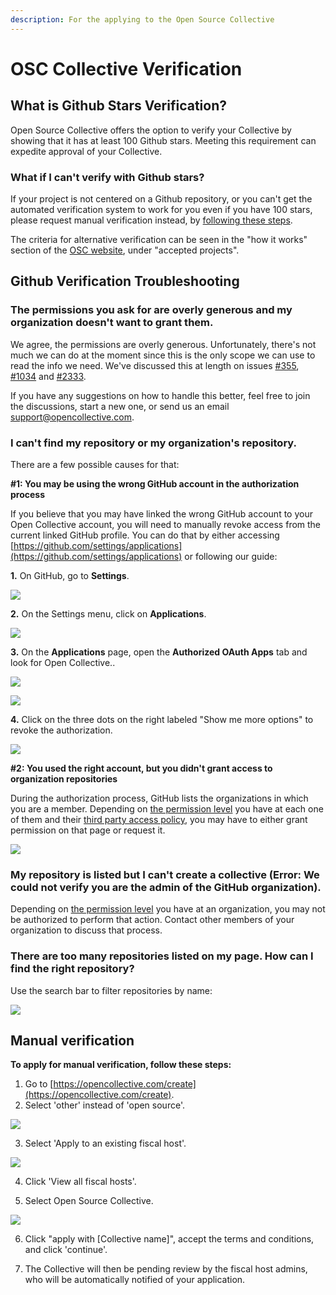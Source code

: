 ```yaml
---
description: For the applying to the Open Source Collective
---
```


# OSC Collective Verification

## What is Github Stars Verification?

Open Source Collective offers the option to verify your Collective by showing that it has at least 100 Github stars. Meeting this requirement can expedite approval of your Collective.

### What if I can't verify with Github stars?

If your project is not centered on a Github repository, or you can't get the automated verification system to work for you even if you have 100 stars, please request manual verification instead, by [following these steps](osc-verification.md#applying-for-manual-verification). 

The criteria for alternative verification can be seen in the "how it works" section of the [OSC website](https://www.oscollective.org/), under "accepted projects".

## Github Verification Troubleshooting

### The permissions you ask for are overly generous and my organization doesn't want to grant them.

We agree, the permissions are overly generous. Unfortunately, there's not much we can do at the moment since this is the only scope we can use to read the info we need. We've discussed this at length on issues [\#355](https://github.com/opencollective/opencollective/issues/355), [\#1034](https://github.com/opencollective/opencollective/issues/1034) and [\#2333](https://github.com/opencollective/opencollective/issues/2333).

If you have any suggestions on how to handle this better, feel free to join the discussions, start a new one, or send us an email [support@opencollective.com](mailto:support@opencollective.com).

### I can't find my repository or my organization's repository.

There are a few possible causes for that:

**\#1: You may be using the wrong GitHub account in the authorization process**

If you believe that you may have linked the wrong GitHub account to your Open Collective account, you will need to manually revoke access from the current linked GitHub profile. You can do that by either accessing [https://github.com/settings/applications](https://github.com/settings/applications) or following our guide:

**1.** On GitHub, go to **Settings**.

![](../.gitbook/assets/fiscal-host_open-source-collective_github-dropdown-menu_2019-10-28.png)

**2.** On the Settings menu, click on **Applications**.

![](../.gitbook/assets/fiscal-host_open-source-collective_github-settings-interface_2019-10-28.png)

**3.** On the **Applications** page, open the **Authorized OAuth Apps** tab and look for Open Collective..

![](../.gitbook/assets/fiscal-host_open-source-collective_github-app-list_2019-10-28%20%281%29.png)

![](../.gitbook/assets/fiscal-host_open-source-collective_github-list-oauth-apps_2019-10-28.png)

**4.** Click on the three dots on the right labeled "Show me more options" to revoke the authorization.

![](../.gitbook/assets/fiscal-host_open-source-collective_github-list-oauth-revoke_2019-10-28.png)

**\#2: You used the right account, but you didn't grant access to organization repositories**

During the authorization process, GitHub lists the organizations in which you are a member. Depending on [the permission level](https://help.github.com/en/github/setting-up-and-managing-organizations-and-teams/permission-levels-for-an-organization) you have at each one of them and their [third party access policy](https://help.github.com/en/github/setting-up-and-managing-organizations-and-teams/enabling-oauth-app-access-restrictions-for-your-organization), you may have to either grant permission on that page or request it.

![](../.gitbook/assets/fiscal-host_open-source-collective-github-authorize-open-collective_2019-10-28.png)

### My repository is listed but I can't create a collective \(Error: We could not verify you are the admin of the GitHub organization\).

Depending on [the permission level](https://help.github.com/en/github/setting-up-and-managing-organizations-and-teams/permission-levels-for-an-organization) you have at an organization, you may not be authorized to perform that action. Contact other members of your organization to discuss that process.

### There are too many repositories listed on my page. How can I find the right repository?

Use the search bar to filter repositories by name:

![](../.gitbook/assets/fiscal-hosts_open-source-collective_search-bar-pick-a-repo_2019-10-28.gif)

## Manual verification 

**To apply for manual verification, follow these steps:**

1. Go to [https://opencollective.com/create](https://opencollective.com/create).
2. Select 'other' instead of 'open source'.

![](../.gitbook/assets/screen-shot-2019-11-04-at-11.52.14-am.png)

3. Select 'Apply to an existing fiscal host'.

![](../.gitbook/assets/screen-shot-2019-11-04-at-11.54.09-am.png)

4. Click 'View all fiscal hosts'.

5. Select Open Source Collective.

![](../.gitbook/assets/screen-shot-2019-11-04-at-11.56.32-am.png)

6. Click "apply with \[Collective name\]", accept the terms and conditions, and click 'continue'.

7. The Collective will then be pending review by the fiscal host admins, who will be automatically notified of your application.

